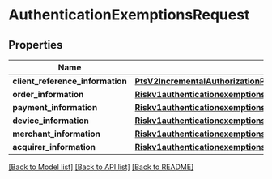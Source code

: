 # AuthenticationExemptionsRequest

## Properties
Name | Type | Description | Notes
------------ | ------------- | ------------- | -------------
**client_reference_information** | [**PtsV2IncrementalAuthorizationPatch201ResponseClientReferenceInformation**](PtsV2IncrementalAuthorizationPatch201ResponseClientReferenceInformation.md) |  | [optional] 
**order_information** | [**Riskv1authenticationexemptionsOrderInformation**](Riskv1authenticationexemptionsOrderInformation.md) |  | [optional] 
**payment_information** | [**Riskv1authenticationexemptionsPaymentInformation**](Riskv1authenticationexemptionsPaymentInformation.md) |  | [optional] 
**device_information** | [**Riskv1authenticationexemptionsDeviceInformation**](Riskv1authenticationexemptionsDeviceInformation.md) |  | [optional] 
**merchant_information** | [**Riskv1authenticationexemptionsMerchantInformation**](Riskv1authenticationexemptionsMerchantInformation.md) |  | [optional] 
**acquirer_information** | [**Riskv1authenticationexemptionsAcquirerInformation**](Riskv1authenticationexemptionsAcquirerInformation.md) |  | [optional] 

[[Back to Model list]](../README.md#documentation-for-models) [[Back to API list]](../README.md#documentation-for-api-endpoints) [[Back to README]](../README.md)


